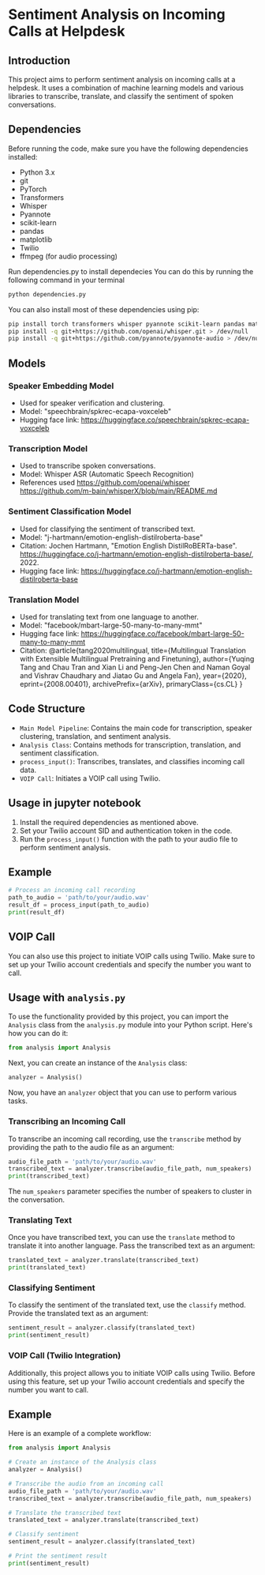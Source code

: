 # Sentiment Analysis on Incoming Calls at Helpdesk

## Introduction
This project aims to perform sentiment analysis on incoming calls at a helpdesk. It uses a combination of machine learning models and various libraries to transcribe, translate, and classify the sentiment of spoken conversations.

## Dependencies
Before running the code, make sure you have the following dependencies installed:
- Python 3.x
- git
- PyTorch
- Transformers
- Whisper
- Pyannote
- scikit-learn
- pandas
- matplotlib
- Twilio
- ffmpeg (for audio processing)

Run dependencies.py to install dependecies
You can do this by running the following command in your terminal
```bash
python dependencies.py
```

You can also install most of these dependencies using pip:
```bash
pip install torch transformers whisper pyannote scikit-learn pandas matplotlib twilio
pip install -q git+https://github.com/openai/whisper.git > /dev/null
pip install -q git+https://github.com/pyannote/pyannote-audio > /dev/null
```

## Models
### Speaker Embedding Model
- Used for speaker verification and clustering.
- Model: "speechbrain/spkrec-ecapa-voxceleb"
- Hugging face link: https://huggingface.co/speechbrain/spkrec-ecapa-voxceleb

### Transcription Model
- Used to transcribe spoken conversations.
- Model: Whisper ASR (Automatic Speech Recognition)
- References used
  	https://github.com/openai/whisper </br> </t>
 	https://github.com/m-bain/whisperX/blob/main/README.md
 	
### Sentiment Classification Model
- Used for classifying the sentiment of transcribed text.
- Model: "j-hartmann/emotion-english-distilroberta-base"
- Citation: Jochen Hartmann, "Emotion English DistilRoBERTa-base". https://huggingface.co/j-hartmann/emotion-english-distilroberta-base/, 2022.
- Hugging face link: https://huggingface.co/j-hartmann/emotion-english-distilroberta-base

### Translation Model
- Used for translating text from one language to another.
- Model: "facebook/mbart-large-50-many-to-many-mmt"
- Hugging face link: https://huggingface.co/facebook/mbart-large-50-many-to-many-mmt
- Citation: @article{tang2020multilingual,
    title={Multilingual Translation with Extensible Multilingual Pretraining and Finetuning},
    author={Yuqing Tang and Chau Tran and Xian Li and Peng-Jen Chen and Naman Goyal and Vishrav Chaudhary and Jiatao Gu and Angela Fan},
    year={2020},
    eprint={2008.00401},
    archivePrefix={arXiv},
    primaryClass={cs.CL}
}

## Code Structure
- `Main Model Pipeline`: Contains the main code for transcription, speaker clustering, translation, and sentiment analysis.
- `Analysis Class`: Contains methods for transcription, translation, and sentiment classification.
- `process_input()`: Transcribes, translates, and classifies incoming call data.
- `VOIP Call`: Initiates a VOIP call using Twilio.

## Usage in jupyter notebook
1. Install the required dependencies as mentioned above.
2. Set your Twilio account SID and authentication token in the code.
3. Run the `process_input()` function with the path to your audio file to perform sentiment analysis.

## Example
```python
# Process an incoming call recording
path_to_audio = 'path/to/your/audio.wav'
result_df = process_input(path_to_audio)
print(result_df)
```
## VOIP Call
You can also use this project to initiate VOIP calls using Twilio. Make sure to set up your Twilio account credentials and specify the number you want to call.

## Usage with `analysis.py`

To use the functionality provided by this project, you can import the `Analysis` class from the `analysis.py` module into your Python script. Here's how you can do it:

```python
from analysis import Analysis
```

Next, you can create an instance of the `Analysis` class:

```python
analyzer = Analysis()
```

Now, you have an `analyzer` object that you can use to perform various tasks.

### Transcribing an Incoming Call

To transcribe an incoming call recording, use the `transcribe` method by providing the path to the audio file as an argument:

```python
audio_file_path = 'path/to/your/audio.wav'
transcribed_text = analyzer.transcribe(audio_file_path, num_speakers)
print(transcribed_text)
```

The `num_speakers` parameter specifies the number of speakers to cluster in the conversation.

### Translating Text

Once you have transcribed text, you can use the `translate` method to translate it into another language. Pass the transcribed text as an argument:

```python
translated_text = analyzer.translate(transcribed_text)
print(translated_text)
```

### Classifying Sentiment

To classify the sentiment of the translated text, use the `classify` method. Provide the translated text as an argument:

```python
sentiment_result = analyzer.classify(translated_text)
print(sentiment_result)
```

### VOIP Call (Twilio Integration)

Additionally, this project allows you to initiate VOIP calls using Twilio. Before using this feature, set up your Twilio account credentials and specify the number you want to call.

## Example
Here is an example of a complete workflow:

```python
from analysis import Analysis

# Create an instance of the Analysis class
analyzer = Analysis()

# Transcribe the audio from an incoming call
audio_file_path = 'path/to/your/audio.wav'
transcribed_text = analyzer.transcribe(audio_file_path, num_speakers)

# Translate the transcribed text
translated_text = analyzer.translate(transcribed_text)

# Classify sentiment
sentiment_result = analyzer.classify(translated_text)

# Print the sentiment result
print(sentiment_result)
```




